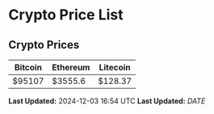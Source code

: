 # Crypto Price List

## Crypto Prices
| Bitcoin | Ethereum | Litecoin |
| ------- | -------- | -------- |
| $95107 | $3555.6 | $128.37 |
**Last Updated:** 2024-12-03 16:54 UTC
**Last Updated:** $DATE$
